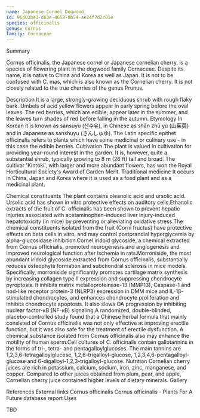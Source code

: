 ```yaml
---
name: Japanese Cornel Dogwood
id: 96d03be3-d63e-4658-8b54-ae24f7d2c01e
species: officinalis
genus: Cornus
family: Cornaceae
---
```

Summary



Cornus officinalis, the Japanese cornel or Japanese cornelian cherry, is a species of flowering plant in the dogwood family Cornaceae. Despite its name, it is native to China and Korea as well as Japan. It is not to be confused with C. mas, which is also known as the Cornelian cherry. It is not closely related to the true cherries of the genus Prunus.

Description
It is a large, strongly-growing deciduous shrub with rough flaky bark. Umbels of acid yellow flowers appear in early spring before the oval leaves. The red berries, which are edible, appear later in the summer, and the leaves turn shades of red before falling in the autumn.
Etymology
In Korean it is known as sansuyu (산수유), in  Chinese as shān zhū yú (山茱萸) and in Japanese as sanshuyu (さんしゅゆ).
The Latin specific epithet officinalis refers to plants which have some medicinal or culinary use - in this case the edible berries.
Cultivation
The plant is valued in cultivation for providing year-round interest in the garden. It is, however, quite a substantial shrub, typically growing to 8 m (26 ft) tall and broad. The cultivar 'Kintoki', with larger and more abundant flowers, has won the Royal Horticultural Society's Award of Garden Merit.
Traditional medicine
It occurs in China, Japan and Korea where it is used as a food plant and as a medicinal plant.

Chemical constituents
The plant contains oleanolic acid and ursolic acid. Ursolic acid has shown in vitro protective effects on auditory cells.Ethanolic extracts of the fruit of C. officinalis has been shown to prevent hepatic injuries associated with acetaminophen-induced liver injury-induced hepatotoxicity (in mice) by preventing or alleviating oxidative stress.The chemical constituents isolated from the fruit (Corni fructus) have protective effects on beta cells in vitro, and may control postprandial hyperglycemia by alpha-glucosidase inhibition.Cornel iridoid glycoside, a chemical extracted from Cornus officinalis, promoted neurogenesis and angiogenesis and improved neurological function after ischemia in rats.Morroniside, the most abundant iridoid glycoside extracted from Cornus officinalis, substantially reduces osteophyte formation and subchondral sclerosis in mice models. Specifically, morroniside significantly promotes cartilage matrix synthesis by increasing collagen type II expression and suppressing chondrocyte pyroptosis. It inhibits matrix metalloproteinase-13 (MMP13), Caspase-1 and nod-like receptor protein-3 (NLRP3) expression in DMM mice and IL-1β-stimulated chondrocytes, and enhances chondrocyte proliferation and inhibits chondrocyte apoptosis. It also slows OA progression by inhibiting nuclear factor-κB (NF-κB) signaling.A randomized, double-blinded, placebo-controlled study found that a Chinese herbal formula that mainly consisted of Cornus officinalis was not only effective at improving erectile function, but it was also safe for the treatment of erectile dysfunction. A chemical substance isolated from Cornus officinalis also may enhance the motility of human sperm.Cell cultures of C. officinalis contain gallotannins in the forms of tri-, tetra- and pentagalloylglucoses. The main tannins are 1,2,3,6-tetragalloylglucose, 1,2,6-trigalloyl-glucose, 1,2,3,4,6-pentagalloyl-glucose and 6-digalloyl-1,2,3-trigalloyl-glucose.
Nutrition
Cornelian cherry juices are rich in potassium, calcium, sodium, iron, zinc, manganese, and copper.  Compared to other juices obtained from plum, pear, and apple, Cornelian cherry juice contained higher levels of dietary minerals.
Gallery





References
External links
Cornus officinalis
Cornus officinalis - Plants For A Future database report
Uses

TBD
